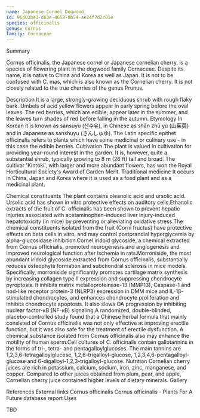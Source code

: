 ```yaml
---
name: Japanese Cornel Dogwood
id: 96d03be3-d63e-4658-8b54-ae24f7d2c01e
species: officinalis
genus: Cornus
family: Cornaceae
---
```

Summary



Cornus officinalis, the Japanese cornel or Japanese cornelian cherry, is a species of flowering plant in the dogwood family Cornaceae. Despite its name, it is native to China and Korea as well as Japan. It is not to be confused with C. mas, which is also known as the Cornelian cherry. It is not closely related to the true cherries of the genus Prunus.

Description
It is a large, strongly-growing deciduous shrub with rough flaky bark. Umbels of acid yellow flowers appear in early spring before the oval leaves. The red berries, which are edible, appear later in the summer, and the leaves turn shades of red before falling in the autumn.
Etymology
In Korean it is known as sansuyu (산수유), in  Chinese as shān zhū yú (山茱萸) and in Japanese as sanshuyu (さんしゅゆ).
The Latin specific epithet officinalis refers to plants which have some medicinal or culinary use - in this case the edible berries.
Cultivation
The plant is valued in cultivation for providing year-round interest in the garden. It is, however, quite a substantial shrub, typically growing to 8 m (26 ft) tall and broad. The cultivar 'Kintoki', with larger and more abundant flowers, has won the Royal Horticultural Society's Award of Garden Merit.
Traditional medicine
It occurs in China, Japan and Korea where it is used as a food plant and as a medicinal plant.

Chemical constituents
The plant contains oleanolic acid and ursolic acid. Ursolic acid has shown in vitro protective effects on auditory cells.Ethanolic extracts of the fruit of C. officinalis has been shown to prevent hepatic injuries associated with acetaminophen-induced liver injury-induced hepatotoxicity (in mice) by preventing or alleviating oxidative stress.The chemical constituents isolated from the fruit (Corni fructus) have protective effects on beta cells in vitro, and may control postprandial hyperglycemia by alpha-glucosidase inhibition.Cornel iridoid glycoside, a chemical extracted from Cornus officinalis, promoted neurogenesis and angiogenesis and improved neurological function after ischemia in rats.Morroniside, the most abundant iridoid glycoside extracted from Cornus officinalis, substantially reduces osteophyte formation and subchondral sclerosis in mice models. Specifically, morroniside significantly promotes cartilage matrix synthesis by increasing collagen type II expression and suppressing chondrocyte pyroptosis. It inhibits matrix metalloproteinase-13 (MMP13), Caspase-1 and nod-like receptor protein-3 (NLRP3) expression in DMM mice and IL-1β-stimulated chondrocytes, and enhances chondrocyte proliferation and inhibits chondrocyte apoptosis. It also slows OA progression by inhibiting nuclear factor-κB (NF-κB) signaling.A randomized, double-blinded, placebo-controlled study found that a Chinese herbal formula that mainly consisted of Cornus officinalis was not only effective at improving erectile function, but it was also safe for the treatment of erectile dysfunction. A chemical substance isolated from Cornus officinalis also may enhance the motility of human sperm.Cell cultures of C. officinalis contain gallotannins in the forms of tri-, tetra- and pentagalloylglucoses. The main tannins are 1,2,3,6-tetragalloylglucose, 1,2,6-trigalloyl-glucose, 1,2,3,4,6-pentagalloyl-glucose and 6-digalloyl-1,2,3-trigalloyl-glucose.
Nutrition
Cornelian cherry juices are rich in potassium, calcium, sodium, iron, zinc, manganese, and copper.  Compared to other juices obtained from plum, pear, and apple, Cornelian cherry juice contained higher levels of dietary minerals.
Gallery





References
External links
Cornus officinalis
Cornus officinalis - Plants For A Future database report
Uses

TBD
